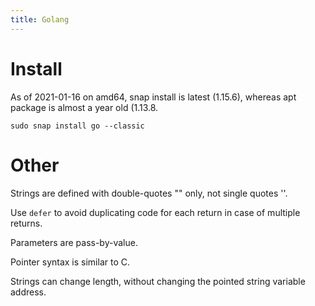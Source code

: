 ```yaml
---
title: Golang
---
```


# Install

As of 2021-01-16 on amd64, snap install is latest (1.15.6), whereas apt package is almost a year old (1.13.8.

`sudo snap install go --classic`

# Other 

Strings are defined with double-quotes "" only, not single quotes ''.

Use `defer` to avoid duplicating code for each return in case of multiple returns.

Parameters are pass-by-value. 

Pointer syntax is similar to C.

Strings can change length, without changing the pointed string variable address. 
